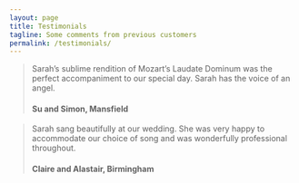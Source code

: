 ```yaml
---
layout: page
title: Testimonials
tagline: Some comments from previous customers
permalink: /testimonials/
---
```


> Sarah’s sublime rendition of Mozart’s Laudate Dominum was the perfect accompaniment to our special day. Sarah has the voice of an angel.
> #### Su and Simon, Mansfield

> Sarah sang beautifully at our wedding. She was very happy to accommodate our choice of song and was wonderfully professional throughout.
> #### Claire and Alastair, Birmingham